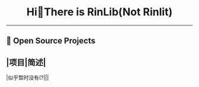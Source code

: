 <div align="center">
    <h1>Hi👋There is RinLib(Not Rinlit)</h1>
</div>

---

## 🌱 Open Source Projects

|项目|简述|
----------
|似乎暂时没有(?|||
